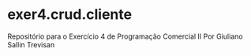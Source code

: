 # exer4.crud.cliente
Repositório para o Exercício 4 de Programação Comercial II
Por Giuliano Sallin Trevisan
